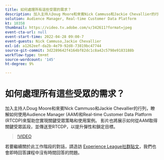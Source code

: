 ```yaml
---
title: 如何處理所有這些受眾的需求？
description: 加入主持人Doug Moore和來賓Nick Cammuso和Jackie Chevallier的行列，一同瞭解如何使用Audience Manager (AAM)和Real-time Customer Data Platform ... （說明應該介於60到160個字元之間）
solution: Audience Manager, Real-time Customer Data Platform
kt: 10358
thumbnail: https://video.tv.adobe.com/v/342611?format=jpeg
event-cta-url: null
event-start-time: 2022-04-28 09:00-7
event-guests: Nick Cammuso,Jackie Chevallier
exl-id: a1262eef-da2b-4e79-92d8-73819bc47744
source-git-commit: 3d2289642f4164bf82dc1c8a42c5798e9183188b
workflow-type: tm+mt
source-wordcount: '145'
ht-degree: 9%

---
```


# 如何處理所有這些受眾的需求？

加入主持人Doug Moore和來賓Nick Cammuso和Jackie Chevallier的行列，瞭解如何使用Audience Manager (AAM)和Real-time Customer Data Platform (RTCDP)來幫助您實現關鍵受眾策略和使用案例。 影片也將展示如何從AAM取得關鍵受眾區段，並傳送至RTCDP，以提升彈性和鎖定目標。

>[!VIDEO](https://video.tv.adobe.com/v/342611/?quality=12&learn=on)

若要繼續關於此工作階段的對話，請造訪 [Experience League社群貼文](https://experienceleaguecommunities.adobe.com/t5/adobe-audience-manager/experience-league-live-post-session-discussion-how-do-i-handle/m-p/450340#M419)，我們也會即時回答課程中沒有時間回答的問題。
